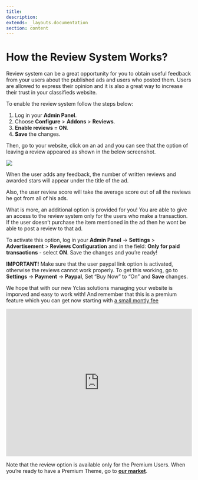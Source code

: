 ```yaml
---
title:
description:
extends: _layouts.documentation
section: content
---
```


# How the Review System Works?

Review system can be a great opportunity for you to obtain useful feedback from your users about the published ads and users who posted them. Users are allowed to express their opinion and it is also a great way to increase their trust in your classifieds website.

To enable the review system follow the steps below:

1.  Log in your  **Admin Panel**.
2.  Choose  **Configure**  >  **Addons**  >  **Reviews**.
3.  **Enable reviews = ON**.
4.  **Save**  the changes.


 Then, go to your website, click on an ad and you can see that the option of leaving a review appeared as shown in the below screenshot.

![](https://raw.githubusercontent.com/yclas/guides/master/images/leave%20a%20review.png)
  
When the user adds any feedback, the number of written reviews and awarded stars will appear under the title of the ad.

  
Also, the user review score will take the average score out of all the reviews he got from all of his ads.

What is more, an additional option is provided for you! You are able to give an access to the review system only for the users who make a transaction. If the user doesn’t purchase the item mentioned in the ad then he wont be able to post a review to that ad.

To activate this option, log in your  **Admin Panel** ->  **Settings**  >  **Advertisement**  >  **Reviews Configuration**  and in the field:  **Only for paid transactions**  - select  **ON**. Save the changes and you’re ready!

  
**IMPORTANT!**  Make sure that the user paypal link option is activated, otherwise the reviews cannot work properly. To get this working, go to **Settings** -> **Payment** -> **Paypal**, Set “Buy Now” to “On” and **Save** changes.

We hope that with our new Yclas solutions managing your website is imporved and easy to work with! And remember that this is a premium feature which you can get now starting with [a small montly fee](https://yclas.com/self-hosted.html)


<iframe width="100%" height="400px" src="https://www.youtube.com/embed/0wq76n0rqvc" title="Yclas video" frameborder="0" allow="accelerometer; autoplay; clipboard-write; encrypted-media; gyroscope; picture-in-picture" allowfullscreen></iframe>
 
Note that the review option is available only for the Premium Users. When you’re ready to have a Premium Theme, go to [**our market**](https://yclas.com/templates.html).
